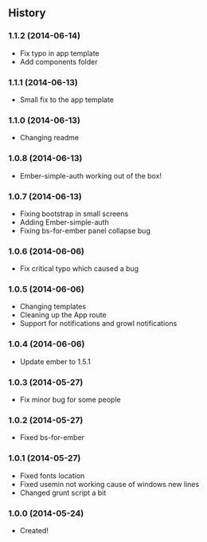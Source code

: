 ## History
### 1.1.2 (2014-06-14)
* Fix typo in app template
* Add components folder

### 1.1.1 (2014-06-13)
* Small fix to the app template

### 1.1.0 (2014-06-13)
* Changing readme

### 1.0.8 (2014-06-13)
* Ember-simple-auth working out of the box!

### 1.0.7 (2014-06-13)
* Fixing bootstrap in small screens
* Adding Ember-simple-auth
* Fixing bs-for-ember panel collapse bug

### 1.0.6 (2014-06-06)
* Fix critical typo which caused a bug

### 1.0.5 (2014-06-06)
* Changing templates
* Cleaning up the App route
* Support for notifications and growl notifications

### 1.0.4 (2014-06-06)
* Update ember to 1.5.1

### 1.0.3 (2014-05-27)
* Fix minor bug for some people

### 1.0.2 (2014-05-27)
* Fixed bs-for-ember

### 1.0.1 (2014-05-27)
* Fixed fonts location
* Fixed usemin not working cause of windows new lines
* Changed grunt script a bit

### 1.0.0 (2014-05-24)
* Created!